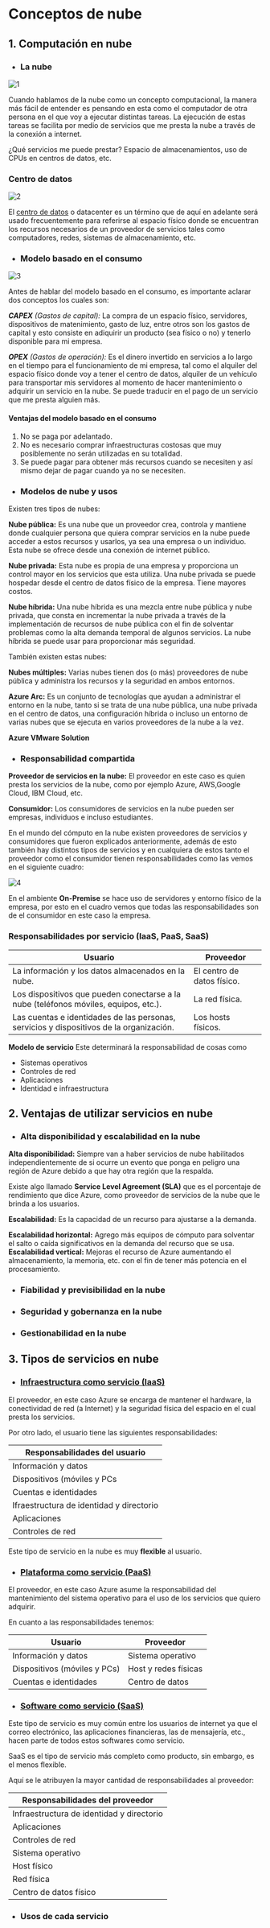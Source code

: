 # Conceptos de nube


## 1. Computación en nube

- ### La nube
 ![1](https://github.com/datalytics-mejorcondatos/AZ900-Azure-Fundamentals/blob/Develop/Material/Imagenes/1.jpg)

Cuando hablamos de la nube como un concepto computacional, la manera más fácil de entender es pensando en esta como el computador de otra persona en el que voy a ejecutar distintas tareas. La ejecución de estas tareas se facilita por medio de servicios que me presta la nube a través de la conexión a internet.  

¿Qué servicios me puede prestar? Espacio de almacenamientos, uso de CPUs en centros de datos, etc.

### Centro de datos 
![2](https://github.com/datalytics-mejorcondatos/AZ900-Azure-Fundamentals/blob/Develop/Material/Imagenes/2.png)

El [centro de datos](https://infrastructuremap.microsoft.com/explore/datacenter) o datacenter es un término que de aquí en adelante será usado frecuentemente para referirse al espacio físico donde se encuentran los recursos necesarios de un proveedor de servicios tales como computadores, redes, sistemas de almacenamiento, etc. 


- ### Modelo basado en el consumo
![3](https://github.com/datalytics-mejorcondatos/AZ900-Azure-Fundamentals/blob/Develop/Material/Imagenes/3.jpg)

Antes de hablar del modelo basado en el consumo, es importante aclarar dos conceptos los cuales son:

***CAPEX** (Gastos de capital):* La compra de un espacio físico, servidores, dispositivos de matenimiento, gasto de luz, entre otros son los gastos de capital y esto consiste en adiquirir un producto (sea físico o no) y tenerlo disponible para mi empresa.

***OPEX** (Gastos de operación):* Es el dinero invertido en servicios a lo largo en el tiempo para el funcionamiento de mi empresa, tal como el alquiler del espacio físico donde voy a tener el centro de datos, alquiler de un vehículo para transportar mis servidores al momento de hacer mantenimiento o adquirir un servicio en la nube. Se puede traducir en el pago de un servicio que me presta alguien más. 

#### Ventajas del modelo basado en el consumo 
1. No se paga por adelantado. 
2. No es necesario comprar infraestructuras costosas que muy posiblemente no serán utilizadas en su totalidad.
3. Se puede pagar para obtener más recursos cuando se necesiten y así mismo dejar de pagar cuando ya no se necesiten.

- ### Modelos de nube y usos 
Existen tres tipos de nubes:

**Nube pública:** Es una nube que un proveedor crea, controla y mantiene donde cualquier persona que quiera comprar servicios en la nube puede acceder a estos recursos y usarlos, ya sea una empresa o un individuo. Esta nube se ofrece desde una conexión de internet público.


**Nube privada:** Esta nube es propia de una empresa y proporciona un control mayor en los servicios que esta utiliza. Una nube privada se puede hospedar desde el centro de datos físico de la empresa. Tiene mayores costos. 

**Nube híbrida:** Una nube híbrida es una mezcla entre nube pública y nube privada, que consta en incrementar la nube privada a través de la implementación de recursos de nube pública con el fin de solventar problemas como la alta demanda temporal de algunos servicios. La nube híbrida se puede usar para proporcionar más seguridad. 

También existen estas nubes:

**Nubes múltiples:** Varias nubes tienen dos (o más) proveedores de nube pública y administra los recursos y la seguridad en ambos entornos. 

**Azure Arc:** Es un conjunto de tecnologías que ayudan a administrar el entorno en la nube, tanto si se trata de una nube pública, una nube privada en el centro de datos, una configuración híbrida o incluso un entorno de varias nubes que se ejecuta en varios proveedores de la nube a la vez. 

**Azure VMware Solution** 

- ### Responsabilidad compartida

**Proveedor de servicios en la nube:** El proveedor en este caso es quien presta los servicios de la nube, como por ejemplo Azure, AWS,Google Cloud, IBM Cloud, etc. 

**Consumidor:** Los consumidores de servicios en la nube pueden ser empresas, individuos e incluso estudiantes.

En el mundo del cómputo en la nube existen proveedores de servicios y consumidores que fueron explicados anteriormente, además de esto también hay distintos tipos de servicios y en cualquiera de estos tanto el proveedor como el consumidor tienen responsabilidades como las vemos en el siguiente cuadro:

![4](https://github.com/datalytics-mejorcondatos/AZ900-Azure-Fundamentals/blob/Develop/Material/Imagenes/4.png)

En el ambiente **On-Premise** se hace uso de servidores y entorno físico de la empresa, por esto en el cuadro vemos que todas las responsabilidades son de el consumidor en este caso la empresa. 


### Responsabilidades por servicio (IaaS, PaaS, SaaS)

 | Usuario | Proveedor |
 |---|---|
 | La información y los datos almacenados en la nube. | El centro de datos físico. |
 | Los dispositivos que pueden conectarse a la nube (teléfonos móviles, equipos, etc.). | La red física. |
 | Las cuentas e identidades de las personas, servicios y dispositivos de la organización. | Los hosts físicos. |

**Modelo de servicio** Este determinará la responsabilidad de cosas como
- Sistemas operativos 
- Controles de red 
- Aplicaciones
- Identidad e infraestructura 

## 2. Ventajas de utilizar servicios en nube

- ### Alta disponibilidad y escalabilidad en la nube


**Alta disponibilidad:** Siempre van a haber servicios de nube habilitados independientemente de si ocurre un evento que ponga en peligro una región de Azure debido a que hay otra región que la respalda. 


Existe algo llamado **Service Level Agreement (SLA)** que es el porcentaje de rendimiento que dice Azure, como proveedor de servicios de la nube que le brinda a los usuarios.  

**Escalabilidad:** Es la capacidad de un recurso para ajustarse a la demanda. 

**Escalabilidad horizontal:** Agrego más equipos de cómputo para solventar el salto o caída significativos en la demanda del recurso que se usa.
**Escalabilidad vertical:** Mejoras el recurso de Azure aumentando el almacenamiento, la memoria, etc. con el fin de tener más potencia en el procesamiento.



- ### Fiabilidad y previsibilidad en la nube

- ### Seguridad y gobernanza en la nube

- ### Gestionabilidad en la nube

## 3. Tipos de servicios en nube

- ### [Infraestructura como servicio (IaaS)](https://learn.microsoft.com/es-mx/training/modules/describe-cloud-service-types/2-describe-infrastructure-service)

El proveedor, en este caso Azure se encarga de  mantener el hardware, la conectividad de red (a Internet) y la seguridad física del espacio en el cual presta los servicios.

Por otro lado, el usuario tiene las siguientes responsabilidades:

 | Responsabilidades del usuario|
 |---|
 |Información y datos|
 |Dispositivos (móviles y PCs|
 |Cuentas e identidades|
 |Ifraestructura de identidad y directorio|
 |Aplicaciones|
 |Controles de red|


Este tipo de servicio en la nube es muy **flexible** al usuario. 

- ### [Plataforma como servicio (PaaS)](https://learn.microsoft.com/es-mx/training/modules/describe-cloud-service-types/3-describe-platform-service)

El proveedor, en este caso Azure asume la responsabilidad del mantenimiento del sistema operativo para el uso de los servicios que quiero adquirir.

En cuanto a las responsabilidades tenemos:

 | Usuario | Proveedor |
 |---|---|
 | Información y datos | Sistema operativo |
 | Dispositivos (móviles y PCs) | Host y redes físicas |
 | Cuentas e identidades | Centro de datos |
 


- ### [Software como servicio (SaaS)](https://learn.microsoft.com/es-mx/training/modules/describe-cloud-service-types/4-describe-software-service)

Este tipo de servicio es muy común entre los usuarios de internet ya que el correo electrónico, las aplicaciones financieras, las de mensajería, etc., hacen parte de todos estos softwares como servicio. 

SaaS es el tipo de servicio más completo como producto, sin embargo, es el menos flexible.

Aquí se le atribuyen la mayor cantidad de responsabilidades al proveedor:

 | Responsabilidades del proveedor |
 |---|
 | Infraestructura de identidad y directorio |
 | Aplicaciones |
 | Controles de red |  
 | Sistema operativo |
 | Host físico |
 | Red física |
 | Centro de datos físico | 

 
- ### Usos de cada servicio
